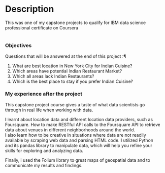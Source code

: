 # <h1> Description </h1>
This was one of my capstone projects to qualify for IBM data science professional certificate on Coursera

# <h3> Objectives </h3>
Questions that will be answered at the end of this project :¶
1. What are best location in New York City for Indian Cuisine?
2. Which areas have potential Indian Restaurant Market?
3. Which all areas lack Indian Restaurants?
4. Which is the best place to stay if you prefer Indian Cuisine?


<h3> My experience after the project </h3>

This capstone project course gives a taste of what data scientists go through in real life when working with data. 

I learnt about location data and different location data providers, such as Foursquare. How 
to make RESTful API calls to the Foursquare API to retrieve data about venues in different neighborhoods around the world.  
I also learn how to be creative in situations where data are not readily available by scraping web data and parsing HTML code. I utilized Python and its pandas library to manipulate data, which will help you refine your skills for exploring and analyzing data. 

Finally, i used the Folium library to great maps of geospatial data and to communicate my results and findings.

